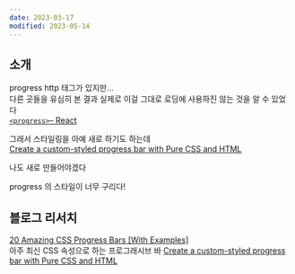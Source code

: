 ```yaml
---
date: 2023-03-17
modified: 2023-05-14
---
```


## 소개

progress http 태그가 있지만...  
다른 곳들을 유심히 본 결과 실제로 이걸 그대로 로딩에 사용하진 않는 것을 알 수 있었다  
[`<progress>`– React](https://react.dev/reference/react-dom/components/progress)

그래서 스타일링을 아예 새로 하기도 하는데  
[Create a custom-styled progress bar with Pure CSS and HTML](https://nikitahl.com/progress-bar-css)

나도 새로 만들어야겠다

progress 의 스타일이 너무 구리다!

## 블로그 리서치

[20 Amazing CSS Progress Bars [With Examples]](https://alvarotrigo.com/blog/progress-bar-css/)  
아주 최신 CSS 속성으로 하는 프로그래시브 바 [Create a custom-styled progress bar with Pure CSS and HTML](https://nikitahl.com/progress-bar-css)

##
